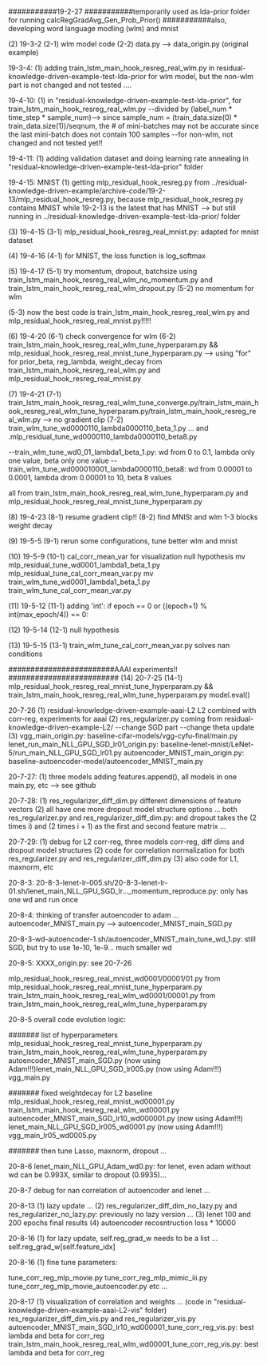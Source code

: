 ###########19-2-27
###########temporarily used as lda-prior folder for running calcRegGradAvg_Gen_Prob_Prior()
###########also, developing word language modling (wlm) and mnist

(2) 19-3-2
(2-1) wlm model code
(2-2) data.py --> data_origin.py (original example)


19-3-4:
(1) adding train_lstm_main_hook_resreg_real_wlm.py  in residual-knowledge-driven-example-test-lda-prior for wlm model, but the non-wlm part is not changed and not tested ....

19-4-10:
(1) in "residual-knowledge-driven-example-test-lda-prior", for train_lstm_main_hook_resreg_real_wlm.py
--divided by (label_num * time_step * sample_num)--> since sample_num = (train_data.size(0) * train_data.size(1))/seqnum, the # of mini-batches may not be accurate since the last mini-batch does not contain 100 samples 
--for non-wlm, not changed and not tested yet!!

19-4-11:
(1) adding validation dataset and doing learning rate annealing in "residual-knowledge-driven-example-test-lda-prior" folder

19-4-15:
MNIST
(1) getting mlp_residual_hook_resreg.py from ../residual-knowledge-driven-example/archive-code/19-2-13/mlp_residual_hook_resreg.py, because mlp_residual_hook_resreg.py contains MNIST while 19-2-13 is the latest that has MNIST --> but still running in ../residual-knowledge-driven-example-test-lda-prior/ folder

(3) 19-4-15
(3-1) mlp_residual_hook_resreg_real_mnist.py: adapted for mnist dataset

(4) 19-4-16
(4-1) for MNIST, the loss function is log_softmax

(5) 19-4-17
(5-1) try momentum, dropout, batchsize using train_lstm_main_hook_resreg_real_wlm_no_momentum.py and train_lstm_main_hook_resreg_real_wlm_dropout.py
(5-2) no momentum for wlm

(5-3) now the best code is train_lstm_main_hook_resreg_real_wlm.py and mlp_residual_hook_resreg_real_mnist.py!!!!!

(6) 19-4-20
(6-1) check convergence for wlm
(6-2) train_lstm_main_hook_resreg_real_wlm_tune_hyperparam.py && mlp_residual_hook_resreg_real_mnist_tune_hyperparam.py
      --> using "for" for prior_beta, reg_lambda, weight_decay
from train_lstm_main_hook_resreg_real_wlm.py and mlp_residual_hook_resreg_real_mnist.py

(7) 19-4-21
(7-1) train_lstm_main_hook_resreg_real_wlm_tune_converge.py/train_lstm_main_hook_resreg_real_wlm_tune_hyperparam.py/train_lstm_main_hook_resreg_real_wlm.py --> no gradient clip
(7-2) train_wlm_tune_wd0000110_lambda0000110_beta_1.py ... and .mlp_residual_tune_wd0000110_lambda0000110_beta8.py

--train_wlm_tune_wd0_01_lambda1_beta_1.py: wd from 0 to 0.1, lambda only one value, beta only one value
--train_wlm_tune_wd000010001_lambda0000110_beta8: wd from 0.00001 to 0.0001, lambda drom 0.00001 to 10, beta 8 values

all from train_lstm_main_hook_resreg_real_wlm_tune_hyperparam.py  and mlp_residual_hook_resreg_real_mnist_tune_hyperparam.py 

(8) 19-4-23
(8-1) resume gradient clip!!
(8-2) find  MNISt and wlm 1-3 blocks weight decay

(9) 19-5-5
(9-1) rerun some configurations, tune better wlm and mnist

(10) 19-5-9
(10-1) cal_corr_mean_var for visualization null hypothesis
mv mlp_residual_tune_wd0001_lambda1_beta_1.py mlp_residual_tune_cal_corr_mean_var.py
mv train_wlm_tune_wd0001_lambda1_beta_1.py train_wlm_tune_cal_corr_mean_var.py 

(11) 19-5-12
(11-1) adding 'int': if epoch == 0 or ((epoch+1) % int(max_epoch/4)) == 0:

(12) 19-5-14
(12-1) null hypothesis

(13) 19-5-15
(13-1) train_wlm_tune_cal_corr_mean_var.py solves nan conditions


########################AAAI experiments!! #########################
(14) 20-7-25
(14-1) mlp_residual_hook_resreg_real_mnist_tune_hyperparam.py && train_lstm_main_hook_resreg_real_wlm_tune_hyperparam.py
model.eval()

20-7-26
(1) residual-knowledge-driven-example-aaai-L2
L2 combined with corr-reg, experiments for aaai
(2) res_regularizer.py
coming from residual-knowledge-driven-example-L2/
--change SGD part
--change theta update 
(3) 
vgg_main_origin.py: baseline-cifar-models/vgg-cyfu-final/main.py
lenet_run_main_NLL_GPU_SGD_lr01_origin.py: baseline-lenet-mnist/LeNet-5/run_main_NLL_GPU_SGD_lr01.py
autoencoder_MNIST_main_origin.py: baseline-autoencoder-model/autoencoder_MNIST_main.py

20-7-27:
(1) three models adding features.append(), all models in one main.py, etc --> see github

20-7-28:
(1) res_regularizer_diff_dim.py
different dimensions of feature vectors
(2) all have one more dropout model structure options ... 
both res_regularizer.py and res_regularizer_diff_dim.py:
and dropout takes the (2 times i) and (2 times i + 1) as the first and second feature matrix ...

20-7-29:
(1) debug for L2 corr-reg, three models corr-reg, diff dims and dropout model structures
(2) code for correlation normalization for both res_regularizer.py and res_regularizer_diff_dim.py
(3) also code for L1, maxnorm, etc

20-8-3:
20-8-3-lenet-lr-005.sh/20-8-3-lenet-lr-01.sh/lenet_main_NLL_GPU_SGD_lr..._momentum_reproduce.py: only has one wd and run once

20-8-4:
thinking of transfer autoencoder to adam ...
autoencoder_MNIST_main.py --> autoencoder_MNIST_main_SGD.py

20-8-3-wd-autoencoder-1.sh/autoencoder_MNIST_main_tune_wd_1.py: still SGD, but try to use 1e-10, 1e-9... much smaller wd

20-8-5:
XXXX_origin.py: see 20-7-26

mlp_residual_hook_resreg_real_mnist_wd0001/00001/01.py from mlp_residual_hook_resreg_real_mnist_tune_hyperparam.py 
train_lstm_main_hook_resreg_real_wlm_wd0001/00001.py from train_lstm_main_hook_resreg_real_wlm_tune_hyperparam.py 

20-8-5 overall code evolution logic:

####### list of hyperparameters
mlp_residual_hook_resreg_real_mnist_tune_hyperparam.py
train_lstm_main_hook_resreg_real_wlm_tune_hyperparam.py
autoencoder_MNIST_main_SGD.py
(now using Adam!!!)lenet_main_NLL_GPU_SGD_lr005.py (now using Adam!!!)
vgg_main.py

####### fixed weightdecay for L2 baseline
mlp_residual_hook_resreg_real_mnist_wd00001.py
train_lstm_main_hook_resreg_real_wlm_wd00001.py
autoencoder_MNIST_main_SGD_lr10_wd000001.py
(now using Adam!!!) lenet_main_NLL_GPU_SGD_lr005_wd0001.py (now using Adam!!!)
vgg_main_lr05_wd0005.py

####### then tune Lasso, maxnorm, dropout ...

20-8-6
lenet_main_NLL_GPU_Adam_wd0.py: for lenet, even adam without wd can be 0.993X, similar to dropout (0.9935)...

20-8-7
debug for nan correlation of autoencoder and lenet ...

20-8-13
(1) lazy update ...
(2) res_regularizer_diff_dim_no_lazy.py and res_regularizer_no_lazy.py: previously no lazy version ...
(3) lenet 100 and 200 epochs final results
(4) autoencoder recosntruction loss * 10000

20-8-16
(1) for lazy update, self.reg_grad_w needs to be a list ...
self.reg_grad_w[self.feature_idx]

20-8-16
(1) fine tune parameters:

tune_corr_reg_mlp_movie.py
tune_corr_reg_mlp_mimic_iii.py
tune_corr_reg_mlp_movie_autoencoder.py
etc ...

20-8-17 
(1) visualization of correlation and weights ...
(code in "residual-knowledge-driven-example-aaai-L2-vis" folder)
res_regularizer_diff_dim_vis.py and res_regularizer_vis.py
autoencoder_MNIST_main_SGD_lr10_wd000001_tune_corr_reg_vis.py: best lambda and beta for corr_reg
train_lstm_main_hook_resreg_real_wlm_wd00001_tune_corr_reg_vis.py: best lambda and beta for corr_reg
